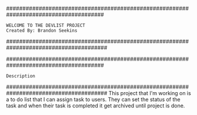 ######################################################################################

    WELCOME TO THE DEVLIST PROJECT
    Created By: Brandon Seekins

#######################################################################################

######################################################################################

    Description

#######################################################################################
This project that I'm working on is a to do list that I can assign task to users. They can set the status of the task and when their task is completed it get archived until project is done.  
